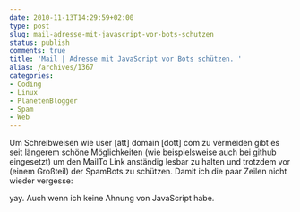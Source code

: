 ```yaml
---
date: 2010-11-13T14:29:59+02:00
type: post
slug: mail-adresse-mit-javascript-vor-bots-schutzen
status: publish
comments: true
title: 'Mail | Adresse mit JavaScript vor Bots schützen. '
alias: /archives/1367
categories:
- Coding
- Linux
- PlanetenBlogger
- Spam
- Web
---
```


Um Schreibweisen wie user [ätt] domain [dott] com zu vermeiden gibt es seit längerem schöne Möglichkeiten (wie beispielsweise auch bei github eingesetzt) um den MailTo Link anständig lesbar zu halten und trotzdem vor (einem Großteil) der SpamBots zu schützen. Damit ich die paar Zeilen nicht wieder vergesse:


yay. Auch wenn ich keine Ahnung von JavaScript habe.


